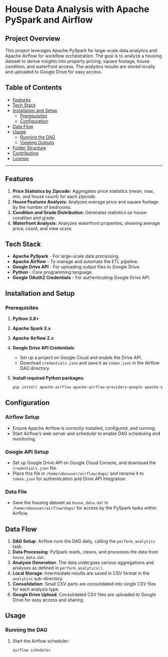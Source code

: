 # House Data Analysis with Apache PySpark and Airflow

## Project Overview

This project leverages Apache PySpark for large-scale data analytics and Apache Airflow for workflow orchestration. The goal is to analyze a housing dataset to derive insights into property pricing, square footage, house condition, and waterfront access. The analytics results are stored locally and uploaded to Google Drive for easy access.

## Table of Contents

- [Features](#features)
- [Tech Stack](#tech-stack)
- [Installation and Setup](#installation-and-setup)
  - [Prerequisites](#prerequisites)
  - [Configuration](#configuration)
- [Data Flow](#data-flow)
- [Usage](#usage)
  - [Running the DAG](#running-the-dag)
  - [Viewing Outputs](#viewing-outputs)
- [Folder Structure](#folder-structure)
- [Contributing](#contributing)
- [License](#license)

---

## Features

1. **Price Statistics by Zipcode:** Aggregates price statistics (mean, max, min, and house count) for each zipcode.
2. **House Features Analysis:** Analyzes average price and square footage by the number of bedrooms.
3. **Condition and Grade Distribution:** Generates statistics on house condition and grade.
4. **Waterfront Analysis:** Analyzes waterfront properties, showing average price, count, and view score.

## Tech Stack

- **Apache PySpark** - For large-scale data processing.
- **Apache Airflow** - To manage and automate the ETL pipeline.
- **Google Drive API** - For uploading output files to Google Drive.
- **Python** - Core programming language.
- **Google OAuth2 Credentials** - For authenticating Google Drive API.

## Installation and Setup

### Prerequisites

1. **Python 3.8+**
2. **Apache Spark 3.x**
3. **Apache Airflow 2.x**
4. **Google Drive API Credentials**
   - Set up a project on Google Cloud and enable the Drive API.
   - Download `credentials.json` and save it as `token.json` in the Airflow DAG directory.
5. **Install required Python packages:**

   ```bash
   pip install apache-airflow apache-airflow-providers-google apache-spark google-auth google-auth-oauthlib google-auth-httplib2 google-api-python-client

## Configuration

### Airflow Setup
- Ensure Apache Airflow is correctly installed, configured, and running.
- Start Airflow’s web server and scheduler to enable DAG scheduling and monitoring.

### Google API Setup
- Set up Google Drive API on Google Cloud Console, and download the `credentials.json` file.
- Place this file in `/home/vboxuser/airflow/dags/` and rename it to `token.json` for authentication and Drive API integration.

### Data File
- Save the housing dataset as `house_data.dat` in `/home/vboxuser/airflow/dags/` for access by the PySpark tasks within Airflow.

## Data Flow

1. **DAG Setup**: Airflow runs the DAG daily, calling the `perform_analytics` task.
2. **Data Processing**: PySpark reads, cleans, and processes the data from `house_data.dat`.
3. **Analysis Generation**: The data undergoes various aggregations and analyses as defined in `perform_analytics()`.
4. **Local Storage**: Intermediate results are saved in CSV format in the `analytics` sub-directory.
5. **Consolidation**: Small CSV parts are consolidated into single CSV files for each analysis type.
6. **Google Drive Upload**: Consolidated CSV files are uploaded to Google Drive for easy access and sharing.

## Usage

### Running the DAG

1. Start the Airflow scheduler:
   ```bash
   airflow scheduler

